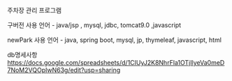 주차장 관리 프로그램

구버전 사용 언어 - java/jsp , mysql, jdbc, tomcat9.0 ,javascript

newPark 사용 언어 - java, spring boot, mysql, jp, thymeleaf, javascript, html


db명세사항
https://docs.google.com/spreadsheets/d/1CIUyJ2K8NhrFla1OTjIlyeVa0meD7NoM2VQOpIwN63g/edit?usp=sharing

    
    
    
    
